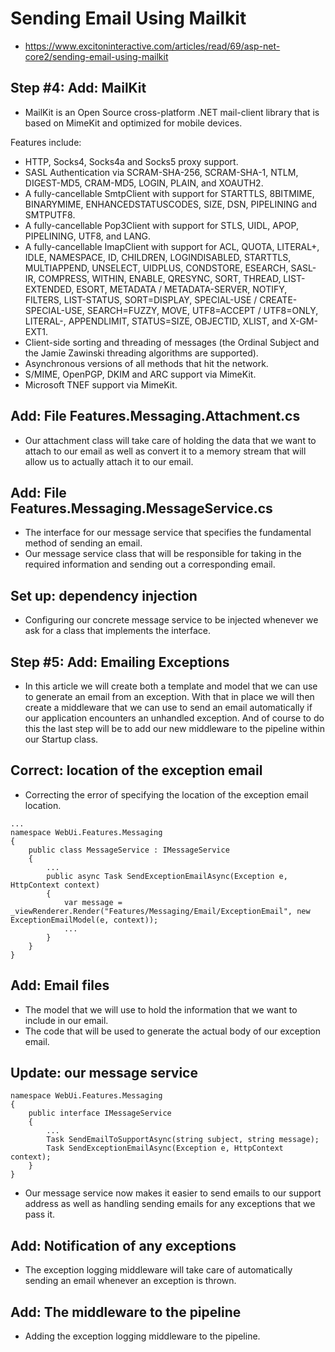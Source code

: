 ﻿# Sending Email Using Mailkit

* https://www.excitoninteractive.com/articles/read/69/asp-net-core2/sending-email-using-mailkit

## Step #4: Add: MailKit

* MailKit is an Open Source cross-platform .NET mail-client library that is based on MimeKit and optimized for mobile devices.

Features include:
* HTTP, Socks4, Socks4a and Socks5 proxy support.
* SASL Authentication via SCRAM-SHA-256, SCRAM-SHA-1, NTLM, DIGEST-MD5, CRAM-MD5, LOGIN, PLAIN, and XOAUTH2.
* A fully-cancellable SmtpClient with support for STARTTLS, 8BITMIME, BINARYMIME, ENHANCEDSTATUSCODES, SIZE, DSN, PIPELINING and SMTPUTF8.
* A fully-cancellable Pop3Client with support for STLS, UIDL, APOP, PIPELINING, UTF8, and LANG.
* A fully-cancellable ImapClient with support for ACL, QUOTA, LITERAL+, IDLE, NAMESPACE, ID, CHILDREN, LOGINDISABLED, STARTTLS, MULTIAPPEND, UNSELECT, UIDPLUS, CONDSTORE, ESEARCH, SASL-IR, COMPRESS, WITHIN, ENABLE, QRESYNC, SORT, THREAD, LIST-EXTENDED, ESORT, METADATA / METADATA-SERVER, NOTIFY, FILTERS, LIST-STATUS, SORT=DISPLAY, SPECIAL-USE / CREATE-SPECIAL-USE, SEARCH=FUZZY, MOVE, UTF8=ACCEPT / UTF8=ONLY, LITERAL-, APPENDLIMIT, STATUS=SIZE, OBJECTID, XLIST, and X-GM-EXT1.
* Client-side sorting and threading of messages (the Ordinal Subject and the Jamie Zawinski threading algorithms are supported).
* Asynchronous versions of all methods that hit the network.
* S/MIME, OpenPGP, DKIM and ARC support via MimeKit.
* Microsoft TNEF support via MimeKit.

## Add: File Features.Messaging.Attachment.cs

*  Our attachment class will take care of holding the data that we want to attach to our email as well as convert it to a memory stream that will allow us to actually attach it to our email. 

## Add: File Features.Messaging.MessageService.cs

* The interface for our message service that specifies the fundamental method of sending an email. 
* Our message service class that will be responsible for taking in the required information and sending out a corresponding email. 

## Set up: dependency injection

*  Configuring our concrete message service to be injected whenever we ask for a class that implements the interface. 

## Step #5: Add: Emailing Exceptions

* In this article we will create both a template and model that we can use to generate an email from an exception. With that in place we will then create a middleware that we can use to send an email automatically if our application encounters an unhandled exception. And of course to do this the last step will be to add our new middleware to the pipeline within our Startup class.

## Correct: location of the exception email

* Correcting the error of specifying the location of the exception email location. 

```
...
namespace WebUi.Features.Messaging
{
    public class MessageService : IMessageService
    {
        ...
        public async Task SendExceptionEmailAsync(Exception e, HttpContext context)
        {
            var message = _viewRenderer.Render("Features/Messaging/Email/ExceptionEmail", new ExceptionEmailModel(e, context));
            ...
        }
    }
}
```

## Add: Email files

*  The model that we will use to hold the information that we want to include in our email. 
*  The code that will be used to generate the actual body of our exception email. 

## Update: our message service

```
namespace WebUi.Features.Messaging
{
    public interface IMessageService
    {
        ...
        Task SendEmailToSupportAsync(string subject, string message);
        Task SendExceptionEmailAsync(Exception e, HttpContext context);
    }
}
```
* Our message service now makes it easier to send emails to our support address as well as handling sending emails for any exceptions that we pass it. 

## Add: Notification of any exceptions

* The exception logging middleware will take care of automatically sending an email whenever an exception is thrown. 

## Add: The middleware to the pipeline

* Adding the exception logging middleware to the pipeline. 